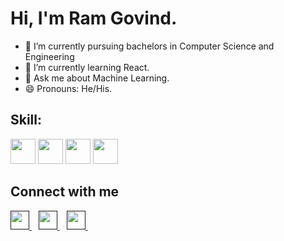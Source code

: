 # Hi, I'm Ram Govind.

- 🔭 I’m currently pursuing bachelors in Computer Science and Engineering
- 🌱 I’m currently learning React.
- 💬 Ask me about Machine Learning.
- 😄 Pronouns: He/His.

## Skill:
<code><img height="40" src="https://img.icons8.com/color/2x/java-coffee-cup-logo.png"></code>
<code><img height="40" src="https://user-images.githubusercontent.com/42747200/46140125-da084900-c26d-11e8-8ea7-c45ae6306309.png"></code>
<code><img height="40" src="https://img.icons8.com/color/2x/python.png"></code>
<code><img height="40" src="https://image.shutterstock.com/image-vector/sql-web-icon-isolated-illustration-260nw-457293211.jpg"></code>


## Connect with me
  <a href="">
    <img width="30px" src="https://www.vectorlogo.zone/logos/twitter/twitter-official.svg" />
  </a>&ensp;
  <a href="">
    <img width="30px" src="https://www.vectorlogo.zone/logos/linkedin/linkedin-icon.svg" />
  </a>&ensp;
  
  <a href="">
    <img width="30px" src="https://www.vectorlogo.zone/logos/instagram/instagram-icon.svg" />
  </a>&ensp;
  
